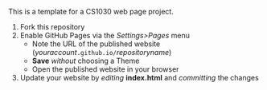 This is a template for a CS1030 web page project.

1. Fork this repository
2. Enable GitHub Pages via the _Settings>Pages_ menu
   * Note the URL of the published website (_youraccount_```.github.io/```_repositoryname_)
   * **Save** _without_ choosing a Theme
   * Open the published website in your browser
3. Update your website by _editing_ **index.html** and _committing_ the changes
